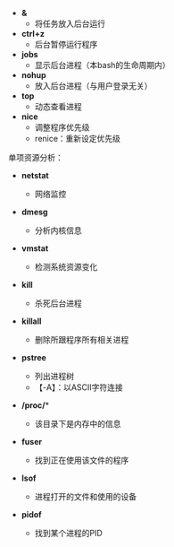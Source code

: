 - **&**
	- 将任务放入后台运行
- **ctrl+z**
	- 后台暂停运行程序
- **jobs**
	- 显示后台进程（本bash的生命周期内）
- **nohup**
	- 放入后台进程（与用户登录无关）
- **top**
	- 动态查看进程
- **nice**
	- 调整程序优先级
	- renice：重新设定优先级

单项资源分析：
- **netstat**
	- 网络监控
- **dmesg**
	- 分析内核信息
- **vmstat**
	- 检测系统资源变化

- **kill**
	- 杀死后台进程
- **killall**
	- 删除所跟程序所有相关进程
 - **pstree**
	 - 列出进程树
	 - 【-A】：以ASCII字符连接

- **/proc/***
	- 该目录下是内存中的信息
- **fuser**
	- 找到正在使用该文件的程序
- **lsof**
	- 进程打开的文件和使用的设备
- **pidof**
	- 找到某个进程的PID


<!--stackedit_data:
eyJoaXN0b3J5IjpbMTM4MzY4MTUwMywtMTE2MDcwODQ3NywtMT
c0MjkyNzYxNiwxMzkzNzg1ODk1LDEyMDMyOTQwMTUsMTIxODA1
NzQ4MSw2MDQ3OTE4MjEsLTE3ODI1MzIwMDddfQ==
-->